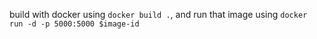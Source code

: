 build with docker using `docker build .`, and run that image using `docker run -d -p 5000:5000 $image-id`
